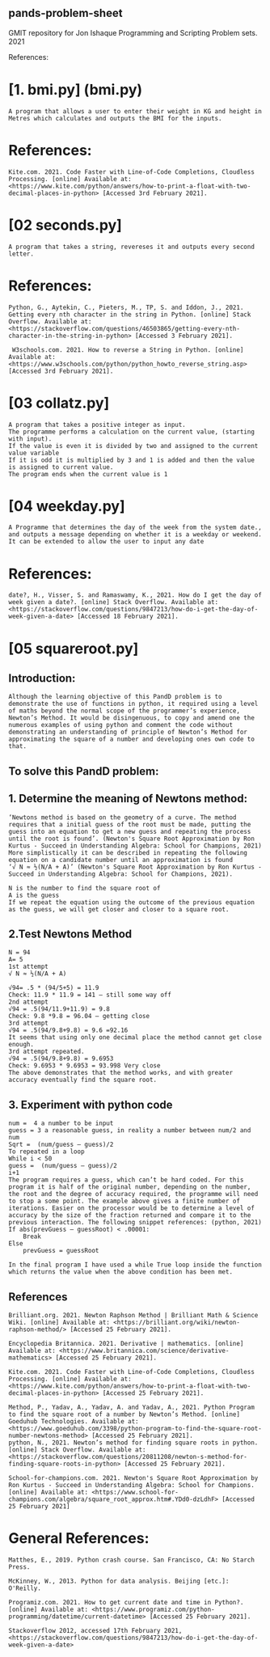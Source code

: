 ## pands-problem-sheet
GMIT repository for Jon Ishaque Programming and Scripting Problem sets. 2021

References:

# [1. bmi.py] (bmi.py)
    A program that allows a user to enter their weight in KG and height in Metres which calculates and outputs the BMI for the inputs.

# References:
    Kite.com. 2021. Code Faster with Line-of-Code Completions, Cloudless Processing. [online] Available at: <https://www.kite.com/python/answers/how-to-print-a-float-with-two-decimal-places-in-python> [Accessed 3rd February 2021].


# [02 seconds.py]

    A program that takes a string, revereses it and outputs every second letter.


# References:

    Python, G., Aytekin, C., Pieters, M., TP, S. and Iddon, J., 2021. Getting every nth character in the string in Python. [online] Stack Overflow. Available at: <https://stackoverflow.com/questions/46503865/getting-every-nth-character-in-the-string-in-python> [Accessed 3 February 2021].

     W3schools.com. 2021. How to reverse a String in Python. [online] Available at: <https://www.w3schools.com/python/python_howto_reverse_string.asp> [Accessed 3rd February 2021].
    
    
# [03 collatz.py]

    A program that takes a positive integer as input.
    The programme performs a calculation on the current value, (starting with input).
    If the value is even it is divided by two and assigned to the current value variable
    If it is odd it is multiplied by 3 and 1 is added and then the value is assigned to current value.
    The program ends when the current value is 1

# [04 weekday.py]

    A Programme that determines the day of the week from the system date., and outputs a message depending on whether it is a weekday or weekend.
    It can be extended to allow the user to input any date

# References:
    date?, H., Visser, S. and Ramaswamy, K., 2021. How do I get the day of week given a date?. [online] Stack Overflow. Available at: <https://stackoverflow.com/questions/9847213/how-do-i-get-the-day-of-week-given-a-date> [Accessed 18 February 2021].

# [05 squareroot.py]

## Introduction:
    Although the learning objective of this PandD problem is to demonstrate the use of functions in python, it required using a level of maths beyond the normal scope of the programmer’s experience, Newton’s Method. It would be disingenuous, to copy and amend one the numerous examples of using python and comment the code without demonstrating an understanding of principle of Newton’s Method for approximating the square of a number and developing ones own code to that.

## To solve this PandD problem:

## 1.	Determine the meaning of Newtons method:
    ‘Newtons method is based on the geometry of a curve. The method requires that a initial guess of the root must be made, putting the guess into an equation to get a new guess and repeating the process until the root is found’. (Newton's Square Root Approximation by Ron Kurtus - Succeed in Understanding Algebra: School for Champions, 2021)
    More simplistically it can be described in repeating the following equation on a candidate number until an approximation is found
    ‘√ N ≈ ½(N/A + A)’ (Newton's Square Root Approximation by Ron Kurtus - Succeed in Understanding Algebra: School for Champions, 2021). 

    N is the number to find the square root of
    A is the guess
    If we repeat the equation using the outcome of the previous equation as the guess, we will get closer and closer to a square root.

## 2.Test Newtons Method
    N = 94
    A= 5
    1st attempt
    √ N ≈ ½(N/A + A)

    √94= .5 * (94/5+5) = 11.9
    Check: 11.9 * 11.9 = 141 – still some way off
    2nd attempt
    √94 = .5(94/11.9+11.9) = 9.8
    Check: 9.8 *9.8 = 96.04 – getting close
    3rd attempt
    √94 = .5(94/9.8+9.8) = 9.6 =92.16
    It seems that using only one decimal place the method cannot get close enough.
    3rd attempt repeated.
    √94 = .5(94/9.8+9.8) = 9.6953 
    Check: 9.6953 * 9.6953 = 93.998 Very close
    The above demonstrates that the method works, and with greater accuracy eventually find the square root.

## 3.	 Experiment with python code

    num =  4 a number to be input 
    guess = 3 a reasonable guess, in reality a number between num/2 and num
    Sqrt =  (num/guess – guess)/2
    To repeated in a loop
    While i < 50
    guess =  (num/guess – guess)/2
    i+1
    The program requires a guess, which can’t be hard coded. For this program it is half of the original number, depending on the number, the root and the degree of accuracy required, the programme will need to stop a some point. The example above gives a finite number of iterations. Easier on the processor would be to determine a level of accuracy by the size of the fraction returned and compare it to the previous interaction. The following snippet references: (python, 2021)
    If abs(prevGuess – guessRoot) < .00001:
        Break
    Else
        prevGuess = guessRoot

    In the final program I have used a while True loop inside the function which returns the value when the above condition has been met.



## References
    Brilliant.org. 2021. Newton Raphson Method | Brilliant Math & Science Wiki. [online] Available at: <https://brilliant.org/wiki/newton-raphson-method/> [Accessed 25 February 2021].

    Encyclopedia Britannica. 2021. Derivative | mathematics. [online] Available at: <https://www.britannica.com/science/derivative-mathematics> [Accessed 25 February 2021].

    Kite.com. 2021. Code Faster with Line-of-Code Completions, Cloudless Processing. [online] Available at: <https://www.kite.com/python/answers/how-to-print-a-float-with-two-decimal-places-in-python> [Accessed 25 February 2021].

    Method, P., Yadav, A., Yadav, A. and Yadav, A., 2021. Python Program to find the square root of a number by Newton’s Method. [online] Goeduhub Technologies. Available at: <https://www.goeduhub.com/3398/python-program-to-find-the-square-root-number-newtons-method> [Accessed 25 February 2021].
    python, N., 2021. Newton’s method for finding square roots in python. [online] Stack Overflow. Available at: <https://stackoverflow.com/questions/20811208/newton-s-method-for-finding-square-roots-in-python> [Accessed 25 February 2021].

    School-for-champions.com. 2021. Newton's Square Root Approximation by Ron Kurtus - Succeed in Understanding Algebra: School for Champions. [online] Available at: <https://www.school-for-champions.com/algebra/square_root_approx.htm#.YDd0-dzLdhF> [Accessed 25 February 2021]



# General References:
    Matthes, E., 2019. Python crash course. San Francisco, CA: No Starch Press.

    McKinney, W., 2013. Python for data analysis. Beijing [etc.]: O'Reilly.

    Programiz.com. 2021. How to get current date and time in Python?. [online] Available at: <https://www.programiz.com/python-programming/datetime/current-datetime> [Accessed 25 February 2021].

    Stackoverflow 2012, accessed 17th February 2021,<https://stackoverflow.com/questions/9847213/how-do-i-get-the-day-of-week-given-a-date>

